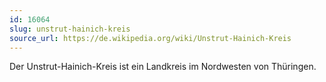 ```yaml
---
id: 16064
slug: unstrut-hainich-kreis
source_url: https://de.wikipedia.org/wiki/Unstrut-Hainich-Kreis
---
```


Der Unstrut-Hainich-Kreis ist ein Landkreis im Nordwesten von Thüringen.
